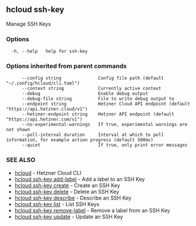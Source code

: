 ## hcloud ssh-key

Manage SSH Keys

### Options

```
  -h, --help   help for ssh-key
```

### Options inherited from parent commands

```
      --config string              Config file path (default "~/.config/hcloud/cli.toml")
      --context string             Currently active context
      --debug                      Enable debug output
      --debug-file string          File to write debug output to
      --endpoint string            Hetzner Cloud API endpoint (default "https://api.hetzner.cloud/v1")
      --hetzner-endpoint string    Hetzner API endpoint (default "https://api.hetzner.com/v1")
      --no-experimental-warnings   If true, experimental warnings are not shown
      --poll-interval duration     Interval at which to poll information, for example action progress (default 500ms)
      --quiet                      If true, only print error messages
```

### SEE ALSO

* [hcloud](hcloud.md)	 - Hetzner Cloud CLI
* [hcloud ssh-key add-label](hcloud_ssh-key_add-label.md)	 - Add a label to an SSH Key
* [hcloud ssh-key create](hcloud_ssh-key_create.md)	 - Create an SSH Key
* [hcloud ssh-key delete](hcloud_ssh-key_delete.md)	 - Delete an SSH Key
* [hcloud ssh-key describe](hcloud_ssh-key_describe.md)	 - Describe an SSH Key
* [hcloud ssh-key list](hcloud_ssh-key_list.md)	 - List SSH Keys
* [hcloud ssh-key remove-label](hcloud_ssh-key_remove-label.md)	 - Remove a label from an SSH Key
* [hcloud ssh-key update](hcloud_ssh-key_update.md)	 - Update an SSH Key
